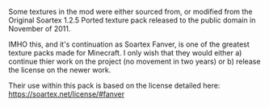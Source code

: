 Some textures in the mod were either sourced from, or modified from the Original Soartex 1.2.5 Ported texture pack released to the public domain in November of 2011.

IMHO this, and it's continuation as Soartex Fanver, is one of the greatest texture packs made for Minecraft.  I only wish that they would either a) continue thier work on the project (no movement in two years) or b) release the license on the newer work.

Their use within this pack is based on the license detailed here:
https://soartex.net/license/#fanver

